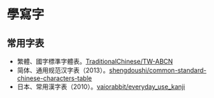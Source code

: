 # 學寫字

## 常用字表
- 繁體、國字標準字體表。[TraditionalChinese/TW-ABCN](https://github.com/TraditionalChinese/TW-ABCN)
- 简体、通用规范汉字表（2013）。[shengdoushi/common-standard-chinese-characters-table](https://github.com/shengdoushi/common-standard-chinese-characters-table)
- 日本、常用漢字表（2010）。[vaiorabbit/everyday_use_kanji](https://github.com/vaiorabbit/everyday_use_kanji)
